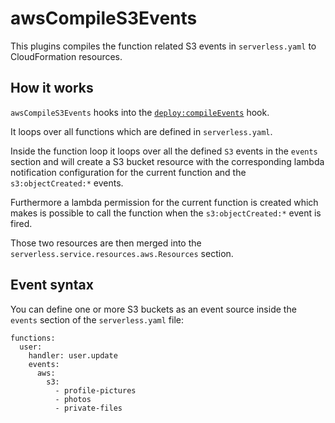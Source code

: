 # awsCompileS3Events

This plugins compiles the function related S3 events in `serverless.yaml` to CloudFormation resources.

## How it works

`awsCompileS3Events` hooks into the [`deploy:compileEvents`](/docs/plugins/core/deploy.md) hook.

It loops over all functions which are defined in `serverless.yaml`.

Inside the function loop it loops over all the defined `S3` events in the `events` section and will create a S3 bucket
resource with the corresponding lambda notification configuration for the current function and the `s3:objectCreated:*`
events.

Furthermore a lambda permission for the current function is created which makes is possible to call the function
when the `s3:objectCreated:*` event is fired.

Those two resources are then merged into the `serverless.service.resources.aws.Resources` section.

## Event syntax

You can define one or more S3 buckets as an event source inside the `events` section of the `serverless.yaml` file:

```
functions:
  user:
    handler: user.update
    events:
      aws:
        s3:
          - profile-pictures
          - photos
          - private-files
```
